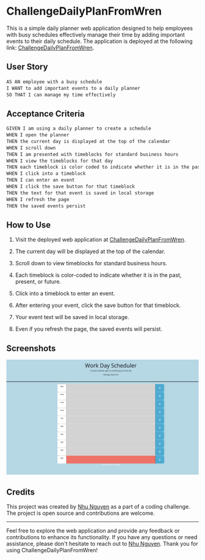 # ChallengeDailyPlanFromWren

This is a simple daily planner web application designed to help employees with busy schedules effectively manage their time by adding important events to their daily schedule. The application is deployed at the following link: [ChallengeDailyPlanFromWren](https://nhunguyen-debug.github.io/Module5-ChallengeDailyPlanFromWren/).

## User Story

```md
AS AN employee with a busy schedule
I WANT to add important events to a daily planner
SO THAT I can manage my time effectively
```

## Acceptance Criteria

```md
GIVEN I am using a daily planner to create a schedule
WHEN I open the planner
THEN the current day is displayed at the top of the calendar
WHEN I scroll down
THEN I am presented with timeblocks for standard business hours
WHEN I view the timeblocks for that day
THEN each timeblock is color coded to indicate whether it is in the past, present, or future
WHEN I click into a timeblock
THEN I can enter an event
WHEN I click the save button for that timeblock
THEN the text for that event is saved in local storage
WHEN I refresh the page
THEN the saved events persist
```

## How to Use

1. Visit the deployed web application at [ChallengeDailyPlanFromWren](https://nhunguyen-debug.github.io/Module5-ChallengeDailyPlanFromWren/).

2. The current day will be displayed at the top of the calendar.

3. Scroll down to view timeblocks for standard business hours.

4. Each timeblock is color-coded to indicate whether it is in the past, present, or future.

5. Click into a timeblock to enter an event.

6. After entering your event, click the save button for that timeblock.

7. Your event text will be saved in local storage.

8. Even if you refresh the page, the saved events will persist.

## Screenshots

![This is how the deployed web application looks](./Assets/picture.png)

## Credits

This project was created by [Nhu Nguyen](https://github.com/nhunguyen-debug) as a part of a coding challenge. The project is open source and contributions are welcome.

---

Feel free to explore the web application and provide any feedback or contributions to enhance its functionality. If you have any questions or need assistance, please don't hesitate to reach out to [Nhu Nguyen](https://github.com/nhunguyen-debug). Thank you for using ChallengeDailyPlanFromWren!
